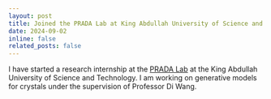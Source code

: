 ```yaml
---
layout: post
title: Joined the PRADA Lab at King Abdullah University of Science and Technology
date: 2024-09-02
inline: false
related_posts: false
---
```


I have started a research internship at the [PRADA Lab](https://pradalab1.github.io/index.html) at the King Abdullah University of Science and Technology. I am working on generative models for crystals under the supervision of Professor Di Wang.